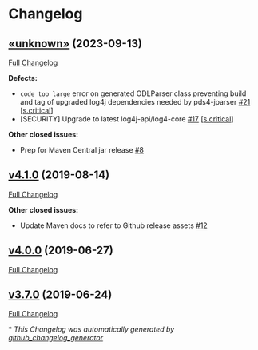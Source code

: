 # Changelog

## [«unknown»](https://github.com/NASA-PDS/pds3-product-tools/tree/«unknown») (2023-09-13)

[Full Changelog](https://github.com/NASA-PDS/pds3-product-tools/compare/v4.1.0...«unknown»)

**Defects:**

- `code too large` error on generated ODLParser class preventing build and tag of upgraded log4j dependencies needed by pds4-jparser [\#21](https://github.com/NASA-PDS/pds3-product-tools/issues/21) [[s.critical](https://github.com/NASA-PDS/pds3-product-tools/labels/s.critical)]
- \[SECURITY\] Upgrade to latest log4j-api/log4-core [\#17](https://github.com/NASA-PDS/pds3-product-tools/issues/17) [[s.critical](https://github.com/NASA-PDS/pds3-product-tools/labels/s.critical)]

**Other closed issues:**

- Prep for Maven Central jar release [\#8](https://github.com/NASA-PDS/pds3-product-tools/issues/8)

## [v4.1.0](https://github.com/NASA-PDS/pds3-product-tools/tree/v4.1.0) (2019-08-14)

[Full Changelog](https://github.com/NASA-PDS/pds3-product-tools/compare/v4.0.0...v4.1.0)

**Other closed issues:**

- Update Maven docs to refer to Github release assets [\#12](https://github.com/NASA-PDS/pds3-product-tools/issues/12)

## [v4.0.0](https://github.com/NASA-PDS/pds3-product-tools/tree/v4.0.0) (2019-06-27)

[Full Changelog](https://github.com/NASA-PDS/pds3-product-tools/compare/v3.7.0...v4.0.0)

## [v3.7.0](https://github.com/NASA-PDS/pds3-product-tools/tree/v3.7.0) (2019-06-24)

[Full Changelog](https://github.com/NASA-PDS/pds3-product-tools/compare/21066895ed16b7ec628f6ccd6b298b39a28ce6ad...v3.7.0)



\* *This Changelog was automatically generated by [github_changelog_generator](https://github.com/github-changelog-generator/github-changelog-generator)*
